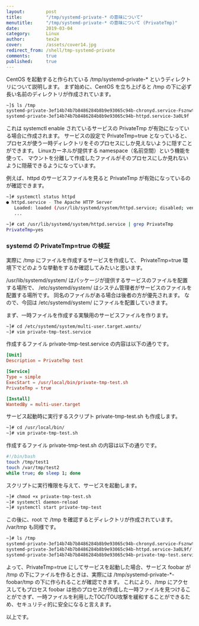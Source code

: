 ```yaml
---
layout:        post
title:         "/tmp/systemd-private-* の意味について"
menutitle:     "/tmp/systemd-private-* の意味について (PrivateTmp)"
date:          2019-03-04
category:      Linux
author:        tex2e
cover:         /assets/cover14.jpg
redirect_from: /shell/tmp-systemd-private
comments:      true
published:     true
---
```


CentOS を起動すると作られている /tmp/systemd-private-* というディレクトリについて説明します。
まず始めに、CentOS を立ち上げると /tmp の下に必ず長い名前のディレクトリが作成されています。

```bash
~]$ ls /tmp
systemd-private-3ef14b74b7b8486284b8b9e93065c94b-chronyd.service-Fsznwt
systemd-private-3ef14b74b7b8486284b8b9e93065c94b-httpd.service-3a0L9f
```

これは systemctl enable されているサービスの PrivateTmp が有効になっている場合に作成されます。
サービスの設定で PrivateTmp=true となっていると、
プロセスが使う一時ディレクトリをそのプロセスにしか見えないように隠すことができます。
Linuxカーネルが提供する namespace（名前空間）という機能を使って、
マウントを分離して作成したファイルがそのプロセスにしか見れないように隠蔽できるようになっています。

例えば、httpd のサービスファイルを見ると PrivateTmp が有効になっているのが確認できます。

```bash
~]# systemctl status httpd
● httpd.service - The Apache HTTP Server
   Loaded: loaded (/usr/lib/systemd/system/httpd.service; disabled; vendor preset: disabled)
   ...

~]# cat /usr/lib/systemd/system/httpd.service | grep PrivateTmp
PrivateTmp=yes
```

### systemd の PrivateTmp=true の検証

実際に /tmp にファイルを作成するサービスを作成して、
PrivateTmp=true 環境下でどのような挙動をするか確認してみたいと思います。

/usr/lib/systemd/system/ はパッケージが提供するサービスのファイルを配置する場所で、
/etc/systemd/system/ はシステム管理者がサービスのファイルを配置する場所です。
同名のファイルがある場合は後者の方が優先されます。
なので、今回は /etc/systemd/system/ にファイルを配置していきます。

まず、一時ファイルを作成する実験用のサービスファイルを作ります。

```bash
~]# cd /etc/systemd/system/multi-user.target.wants/
~]# vim private-tmp-test.service
```

作成するファイル private-tmp-test.service の内容は以下の通りです。

```conf
[Unit]
Description = PrivateTmp test

[Service]
Type = simple
ExecStart = /usr/local/bin/private-tmp-test.sh
PrivateTmp = true

[Install]
WantedBy = multi-user.target
```

サービス起動時に実行するスクリプト private-tmp-test.sh も作成します。

```bash
~]# cd /usr/local/bin/
~]# vim private-tmp-test.sh
```

作成するファイル private-tmp-test.sh の内容は以下の通りです。

```bash
#!/bin/bash
touch /tmp/test1
touch /var/tmp/test2
while true; do sleep 1; done
```

スクリプトに実行権限を与えて、サービスを起動します。

```bash
~]# chmod +x private-tmp-test.sh
~]# systemctl daemon-reload
~]# systemctl start private-tmp-test
```

この後に、root で /tmp を確認するとディレクトリが作成されています。
/var/tmp も同様です。

```bash
~]# ls /tmp
systemd-private-3ef14b74b7b8486284b8b9e93065c94b-chronyd.service-Fsznwt/
systemd-private-3ef14b74b7b8486284b8b9e93065c94b-httpd.service-3a0L9f/
systemd-private-3ef14b74b7b8486284b8b9e93065c94b-private-tmp-test.service-G57QEZ/
```

よって、PrivateTmp=true にしてサービスを起動した場合、サービス foobar が /tmp の下にファイルを作るときは、実際には /tmp/systemd-private-*-foobar/tmp の下に作られることが確認できます。
これにより、/tmp にアクセスしてもプロセス foobar は他のプロセスが作成した一時ファイルを見つけることができず、一時ファイルを利用したTOC/TOU攻撃を緩和することができるため、セキュリティ的に安全になると言えます。

以上です。
